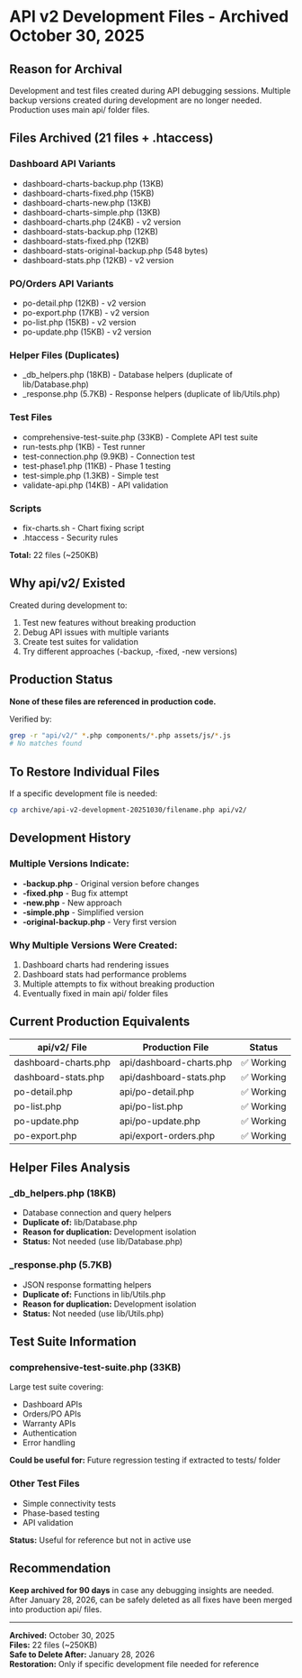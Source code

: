 # API v2 Development Files - Archived October 30, 2025

## Reason for Archival

Development and test files created during API debugging sessions. Multiple backup versions created during development are no longer needed. Production uses main api/ folder files.

## Files Archived (21 files + .htaccess)

### Dashboard API Variants
- dashboard-charts-backup.php (13KB)
- dashboard-charts-fixed.php (15KB)
- dashboard-charts-new.php (13KB)
- dashboard-charts-simple.php (13KB)
- dashboard-charts.php (24KB) - v2 version
- dashboard-stats-backup.php (12KB)
- dashboard-stats-fixed.php (12KB)
- dashboard-stats-original-backup.php (548 bytes)
- dashboard-stats.php (12KB) - v2 version

### PO/Orders API Variants
- po-detail.php (12KB) - v2 version
- po-export.php (17KB) - v2 version
- po-list.php (15KB) - v2 version
- po-update.php (15KB) - v2 version

### Helper Files (Duplicates)
- _db_helpers.php (18KB) - Database helpers (duplicate of lib/Database.php)
- _response.php (5.7KB) - Response helpers (duplicate of lib/Utils.php)

### Test Files
- comprehensive-test-suite.php (33KB) - Complete API test suite
- run-tests.php (1KB) - Test runner
- test-connection.php (9.9KB) - Connection test
- test-phase1.php (11KB) - Phase 1 testing
- test-simple.php (1.3KB) - Simple test
- validate-api.php (14KB) - API validation

### Scripts
- fix-charts.sh - Chart fixing script
- .htaccess - Security rules

**Total:** 22 files (~250KB)

## Why api/v2/ Existed

Created during development to:
1. Test new features without breaking production
2. Debug API issues with multiple variants
3. Create test suites for validation
4. Try different approaches (-backup, -fixed, -new versions)

## Production Status

**None of these files are referenced in production code.**

Verified by:
```bash
grep -r "api/v2/" *.php components/*.php assets/js/*.js
# No matches found
```

## To Restore Individual Files

If a specific development file is needed:

```bash
cp archive/api-v2-development-20251030/filename.php api/v2/
```

## Development History

### Multiple Versions Indicate:
- **-backup.php** - Original version before changes
- **-fixed.php** - Bug fix attempt
- **-new.php** - New approach
- **-simple.php** - Simplified version
- **-original-backup.php** - Very first version

### Why Multiple Versions Were Created:
1. Dashboard charts had rendering issues
2. Dashboard stats had performance problems
3. Multiple attempts to fix without breaking production
4. Eventually fixed in main api/ folder files

## Current Production Equivalents

| api/v2/ File | Production File | Status |
|--------------|-----------------|--------|
| dashboard-charts.php | api/dashboard-charts.php | ✅ Working |
| dashboard-stats.php | api/dashboard-stats.php | ✅ Working |
| po-detail.php | api/po-detail.php | ✅ Working |
| po-list.php | api/po-list.php | ✅ Working |
| po-update.php | api/po-update.php | ✅ Working |
| po-export.php | api/export-orders.php | ✅ Working |

## Helper Files Analysis

### _db_helpers.php (18KB)
- Database connection and query helpers
- **Duplicate of:** lib/Database.php
- **Reason for duplication:** Development isolation
- **Status:** Not needed (use lib/Database.php)

### _response.php (5.7KB)
- JSON response formatting helpers
- **Duplicate of:** Functions in lib/Utils.php
- **Reason for duplication:** Development isolation
- **Status:** Not needed (use lib/Utils.php)

## Test Suite Information

### comprehensive-test-suite.php (33KB)
Large test suite covering:
- Dashboard APIs
- Orders/PO APIs
- Warranty APIs
- Authentication
- Error handling

**Could be useful for:** Future regression testing if extracted to tests/ folder

### Other Test Files
- Simple connectivity tests
- Phase-based testing
- API validation

**Status:** Useful for reference but not in active use

## Recommendation

**Keep archived for 90 days** in case any debugging insights are needed. After January 28, 2026, can be safely deleted as all fixes have been merged into production api/ files.

---

**Archived:** October 30, 2025  
**Files:** 22 files (~250KB)  
**Safe to Delete After:** January 28, 2026  
**Restoration:** Only if specific development file needed for reference
